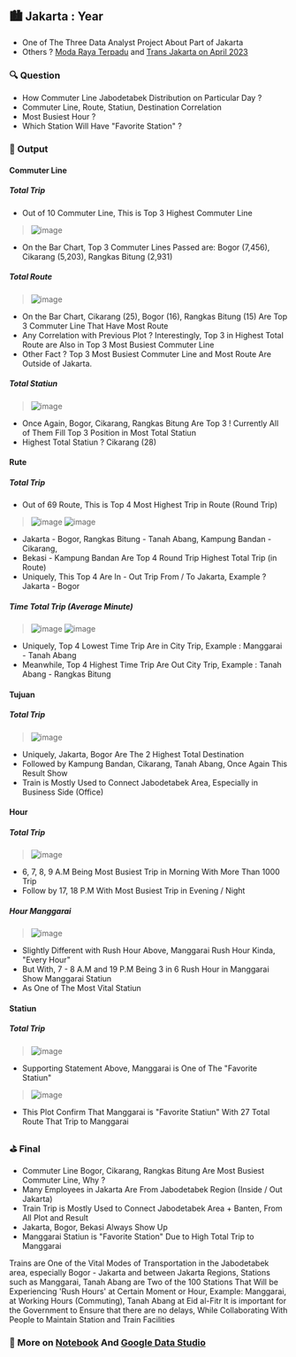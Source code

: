 ## 🏙️ Jakarta : Year
* One of The Three Data Analyst Project About Part of Jakarta
* Others ? [Moda Raya Terpadu](https://github.com/Kelnit/Yan) and [Trans Jakarta on April 2023](https://github.com/Kelnit/Yearly)

### 🔍 Question
* How Commuter Line Jabodetabek Distribution on Particular Day ?
* Commuter Line, Route, Statiun, Destination Correlation
* Most Busiest Hour ?
* Which Station Will Have "Favorite Station" ?

### 🚀 Output
#### Commuter Line
##### Total Trip
* Out of 10 Commuter Line, This is Top 3 Highest Commuter Line
> ![image](https://github.com/user-attachments/assets/840ac474-381f-48dc-87fa-fbcb3ee118be)
* On the Bar Chart, Top 3 Commuter Lines Passed are: Bogor (7,456), Cikarang (5,203), Rangkas Bitung (2,931)

##### Total Route
> ![image](https://github.com/user-attachments/assets/68fb6a26-1f5b-44b7-94bc-9f383c75e473)
* On the Bar Chart, Cikarang (25), Bogor (16), Rangkas Bitung (15) Are Top 3 Commuter Line That Have Most Route
* Any Correlation with Previous Plot ? Interestingly, Top 3 in Highest Total Route are Also in Top 3 Most Busiest Commuter Line
* Other Fact ? Top 3 Most Busiest Commuter Line and Most Route Are Outside of Jakarta.

##### Total Statiun
> ![image](https://github.com/user-attachments/assets/209eabd5-e7ae-4887-b42e-1f9b23d16196)
* Once Again, Bogor, Cikarang, Rangkas Bitung Are Top 3 ! Currently All of Them Fill Top 3 Position in Most Total Statiun
* Highest Total Statiun ? Cikarang (28)

#### Rute
##### Total Trip
* Out of 69 Route, This is Top 4 Most Highest Trip in Route (Round Trip)
> ![image](https://github.com/user-attachments/assets/8c6f7bf6-55e3-4091-bdbc-e9ffdd29ae32)
> ![image](https://github.com/user-attachments/assets/ffb77fbc-0575-40c4-91e0-696e82d52a6c)
* Jakarta - Bogor, Rangkas Bitung - Tanah Abang, Kampung Bandan - Cikarang,
* Bekasi - Kampung Bandan Are Top 4 Round Trip Highest Total Trip (in Route)
* Uniquely, This Top 4 Are In - Out Trip From / To Jakarta, Example ? Jakarta - Bogor

##### Time Total Trip (Average Minute)
> ![image](https://github.com/user-attachments/assets/42d55980-8153-4b5a-bd43-9a29b59db749)
> ![image](https://github.com/user-attachments/assets/011ea7da-047d-4549-ac52-434cd9f5c7a8)
* Uniquely, Top 4 Lowest Time Trip Are in City Trip, Example : Manggarai - Tanah Abang
* Meanwhile, Top 4 Highest Time Trip Are Out City Trip, Example : Tanah Abang - Rangkas Bitung

#### Tujuan
##### Total Trip
> ![image](https://github.com/user-attachments/assets/bd0fb581-56b8-434b-afd5-6f06f1189efc)
* Uniquely, Jakarta, Bogor Are The 2 Highest Total Destination
* Followed by Kampung Bandan, Cikarang, Tanah Abang, Once Again This Result Show
* Train is Mostly Used to Connect Jabodetabek Area, Especially in Business Side (Office)

#### Hour
##### Total Trip
> ![image](https://github.com/user-attachments/assets/a7c14e46-aea9-4607-b1ed-940b39a13018)
* 6, 7, 8, 9 A.M Being Most Busiest Trip in Morning With More Than 1000 Trip
* Follow by 17, 18 P.M With Most Busiest Trip in Evening / Night

##### Hour Manggarai
> ![image](https://github.com/user-attachments/assets/9cc6a8bc-493d-4517-ba4a-6811bed5de84)
* Slightly Different with Rush Hour Above, Manggarai Rush Hour Kinda, "Every Hour"
* But With, 7 - 8 A.M and 19 P.M Being 3 in 6 Rush Hour in Manggarai Show Manggarai Statiun
* As One of The Most Vital Statiun

#### Statiun
##### Total Trip
> ![image](https://github.com/user-attachments/assets/a0ca98b2-b019-429d-9939-4d7006bf15a8)
* Supporting Statement Above, Manggarai is One of The "Favorite Statiun"
> ![image](https://github.com/user-attachments/assets/319a5f46-df7e-4f30-afa7-d98307f3abd2)
* This Plot Confirm That Manggarai is "Favorite Statiun" With 27 Total Route That Trip to Manggarai

### ⛳ Final
* Commuter Line Bogor, Cikarang, Rangkas Bitung Are Most Busiest Commuter Line, Why ?
* Many Employees in Jakarta Are From Jabodetabek Region (Inside / Out Jakarta)
* Train Trip is Mostly Used to Connect Jabodetabek Area + Banten, From All Plot and Result
* Jakarta, Bogor, Bekasi Always Show Up
* Manggarai Statiun is "Favorite Station" Due to High Total Trip to Manggarai
  
Trains are One of the Vital Modes of Transportation in the Jabodetabek area, especially Bogor - Jakarta and between Jakarta Regions,
Stations such as Manggarai, Tanah Abang are Two of the 100 Stations That Will be Experiencing 'Rush Hours' at Certain Moment or Hour,
Example: Manggarai, at Working Hours (Commuting), Tanah Abang at Eid al-Fitr
It is important for the Government to Ensure that there are no delays, While Collaborating With People to Maintain Station and Train Facilities

### 🧨 More on [Notebook](Year.ipynb) And [Google Data Studio](https://lookerstudio.google.com/reporting/47b8280f-3964-4cb5-9b37-3602a4936446)
